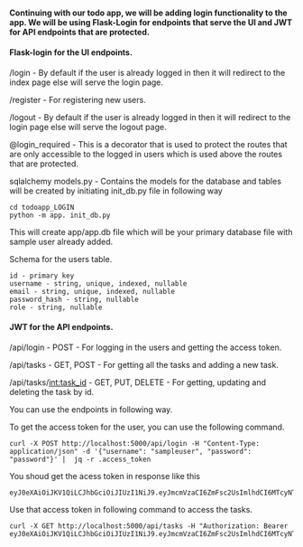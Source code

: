 #### Continuing with our todo app, we will be adding login functionality to the app. We will be using Flask-Login for endpoints that serve the UI and JWT for API endpoints that are protected. 

#### Flask-login for the UI endpoints.

/login - By default if the user is already logged in then it will redirect to the index page else will serve the login page.

/register - For registering new users. 

/logout - By default if the user is already logged in then it will redirect to the login page else will serve the logout page.

@login_required - This is a decorator that is used to protect the routes that are only accessible to the logged in users which is used above the routes that are protected.

sqlalchemy models.py - Contains the models for the database and tables will be created by initiating init_db.py file in following way
```
cd todoapp_LOGIN
python -m app. init_db.py
```
This will create app/app.db file which will be your primary database file with sample user already added.

Schema for the users table.

```
id - primary key
username - string, unique, indexed, nullable
email - string, unique, indexed, nullable
password_hash - string, nullable
role - string, nullable

```

#### JWT for the API endpoints.

/api/login - POST - For logging in the users and getting the access token.

/api/tasks - GET, POST - For getting all the tasks and adding a new task.

/api/tasks/<int:task_id> - GET, PUT, DELETE - For getting, updating and deleting the task by id.

You can use the endpoints in following way.

To get the access token for the user, you can use the following command.
```
curl -X POST http://localhost:5000/api/login -H "Content-Type: application/json" -d '{"username": "sampleuser", "password": "password"}' |  jq -r .access_token
```

You shoud get the acess token in response like this 
```
eyJ0eXAiOiJKV1QiLCJhbGciOiJIUzI1NiJ9.eyJmcmVzaCI6ZmFsc2UsImlhdCI6MTcyNTI5MjIxMiwianRpIjoiY2MyYmQ4MzEtZjkxNy00ZWYzLWExY2MtMWI2YjJhOTEwODU4IiwidHlwZSI6ImFjY2VzcyIsInN1YiI6MSwibmJmIjoxNzI1MjkyMjEyLCJjc3JmIjoiOWZmODA5OWYtZGQ0Zi00YTc1LTkwODYtNGJhNjM0OGNkMjM1IiwiZXhwIjoxNzI1MjkzMTEyfQ.jjV1L6rrhCdK4Rzrm3vEWcONvIvMkhoKNyfVrAA5bcw
```

Use that access token in following command to access the tasks.

```
curl -X GET http://localhost:5000/api/tasks -H "Authorization: Bearer eyJ0eXAiOiJKV1QiLCJhbGciOiJIUzI1NiJ9.eyJmcmVzaCI6ZmFsc2UsImlhdCI6MTcyNTI5MjIxMiwianRpIjoiY2MyYmQ4MzEtZjkxNy00ZWYzLWExY2MtMWI2YjJhOTEwODU4IiwidHlwZSI6ImFjY2VzcyIsInN1YiI6MSwibmJmIjoxNzI1MjkyMjEyLCJjc3JmIjoiOWZmODA5OWYtZGQ0Zi00YTc1LTkwODYtNGJhNjM0OGNkMjM1IiwiZXhwIjoxNzI1MjkzMTEyfQ.jjV1L6rrhCdK4Rzrm3vEWcONvIvMkhoKNyfVrAA5bcw"
```
